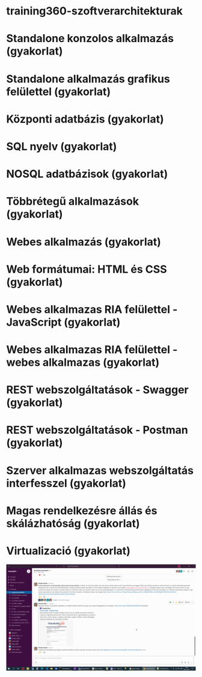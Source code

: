 # training360-szoftverarchitekturak
# Standalone konzolos alkalmazás (gyakorlat)
# Standalone alkalmazás grafikus felülettel (gyakorlat)
# Központi adatbázis (gyakorlat)
# SQL nyelv (gyakorlat)
# NOSQL adatbázisok (gyakorlat)
# Többrétegű alkalmazások (gyakorlat)
# Webes alkalmazás (gyakorlat)
# Web formátumai: HTML és CSS (gyakorlat)
# Webes alkalmazas RIA felülettel - JavaScript (gyakorlat)
# Webes alkalmazas RIA felülettel - webes alkalmazas (gyakorlat)
# REST webszolgáltatások - Swagger (gyakorlat)
# REST webszolgáltatások - Postman (gyakorlat)
# Szerver alkalmazas webszolgáltatás interfesszel (gyakorlat)
# Magas rendelkezésre állás és skálázhatóság (gyakorlat)
# Virtualizació (gyakorlat)

![](01.png)
